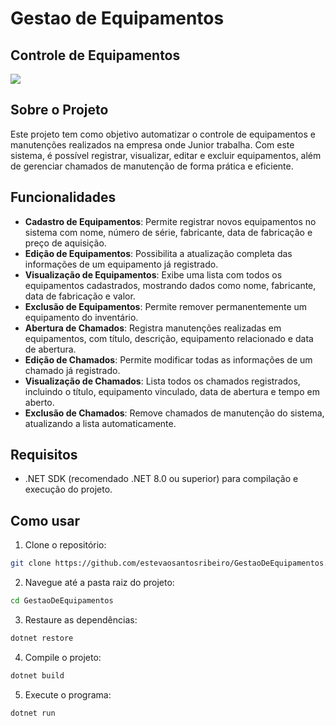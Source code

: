 # Gestao de Equipamentos

## Controle de Equipamentos

![](https://i.imgur.com/AcU0BxT.gif)

## Sobre o Projeto

Este projeto tem como objetivo automatizar o controle de equipamentos e manutenções realizados na empresa onde Junior trabalha. Com este sistema, é possível registrar, visualizar, editar e excluir equipamentos, além de gerenciar chamados de manutenção de forma prática e eficiente.

## Funcionalidades

- **Cadastro de Equipamentos**: Permite registrar novos equipamentos no sistema com nome, número de série, fabricante, data de fabricação e preço de aquisição.  
- **Edição de Equipamentos**: Possibilita a atualização completa das informações de um equipamento já registrado.  
- **Visualização de Equipamentos**: Exibe uma lista com todos os equipamentos cadastrados, mostrando dados como nome, fabricante, data de fabricação e valor.  
- **Exclusão de Equipamentos**: Permite remover permanentemente um equipamento do inventário.  
- **Abertura de Chamados**: Registra manutenções realizadas em equipamentos, com título, descrição, equipamento relacionado e data de abertura.  
- **Edição de Chamados**: Permite modificar todas as informações de um chamado já registrado.  
- **Visualização de Chamados**: Lista todos os chamados registrados, incluindo o título, equipamento vinculado, data de abertura e tempo em aberto.  
- **Exclusão de Chamados**: Remove chamados de manutenção do sistema, atualizando a lista automaticamente.

## Requisitos

- .NET SDK (recomendado .NET 8.0 ou superior) para compilação e execução do projeto.

## Como usar

1. Clone o repositório:

```sh
git clone https://github.com/estevaosantosribeiro/GestaoDeEquipamentos.git
```

2. Navegue até a pasta raiz do projeto:

```sh
cd GestaoDeEquipamentos
```

3. Restaure as dependências:

```sh
dotnet restore
```

4. Compile o projeto:

```sh
dotnet build
```

5. Execute o programa:

```sh
dotnet run
```
